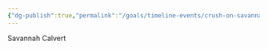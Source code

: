 ```yaml
---
{"dg-publish":true,"permalink":"/goals/timeline-events/crush-on-savannah-calvert/","title":"Crush on Savannah Calvert","tags":["timeline","crush"]}
---
```



Savannah Calvert